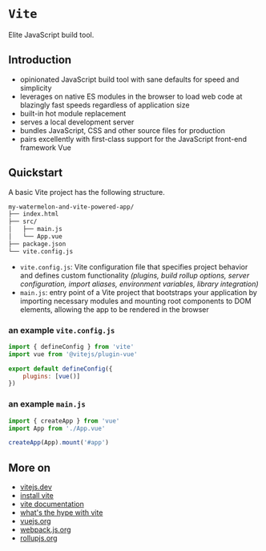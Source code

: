 # `Vite`

Elite JavaScript build tool.

## Introduction

* opinionated JavaScript build tool with sane defaults for speed and simplicity
* leverages on native ES modules in the browser to load web code at blazingly fast speeds regardless of application size
* built-in hot module replacement
* serves a local development server 
* bundles JavaScript, CSS and other source files for production
* pairs excellently with first-class support for the JavaScript front-end framework Vue

## Quickstart

A basic Vite project has the following structure.

```txt
my-watermelon-and-vite-powered-app/
├── index.html
├── src/
│   ├── main.js
│   └── App.vue
├── package.json
└── vite.config.js
```

* `vite.config.js`: Vite configuration file that specifies project behavior and defines custom functionality *(plugins, build rollup options, server configuration, import aliases, environment variables, library integration)*
* `main.js`: entry point of a Vite project that bootstraps your application by importing necessary modules and mounting root components to DOM elements, allowing the app to be rendered in the browser

### an example `vite.config.js`

```js
import { defineConfig } from 'vite'
import vue from '@vitejs/plugin-vue'

export default defineConfig({
    plugins: [vue()]
})
```

### an example `main.js`

```js
import { createApp } from 'vue'
import App from './App.vue'

createApp(App).mount('#app')
```

## More on

* [vitejs.dev](https://vitejs.dev/)
* [install vite](https://vitejs.dev/guide/#scaffolding-your-first-vite-project)
* [vite documentation](https://devdocs.io/vite/)
* [what's the hype with vite](https://www.reddit.com/r/webdev/comments/z4rbe4/whats_the_hype_with_vite/)
* [vuejs.org](https://vuejs.org/)
* [webpack.js.org](https://webpack.js.org/)
* [rollupjs.org](https://rollupjs.org/)
